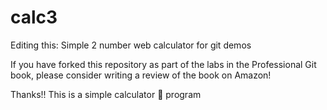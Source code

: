 # calc3
Editing this: Simple 2 number web calculator for git demos

If you have forked this repository as part of the labs in the Professional Git book, please consider writing a review of the book on Amazon!

Thanks!!
This is a simple calculator :abacus: program
